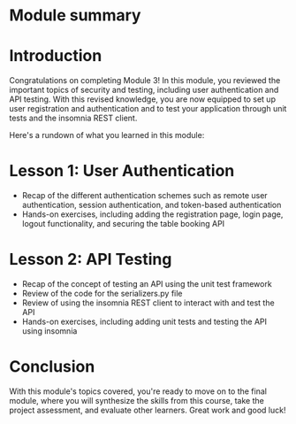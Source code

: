 # Module summary

# Introduction

Congratulations on completing Module 3! In this module, you reviewed the important topics of security and testing, including user authentication and API testing. With this revised knowledge, you are now equipped to set up user registration and authentication and to test your application through unit tests and the insomnia REST client.

Here's a rundown of what you learned in this module:

# Lesson 1: User Authentication

- Recap of the different authentication schemes such as remote user authentication, session authentication, and token-based authentication
- Hands-on exercises, including adding the registration page, login page, logout functionality, and securing the table booking API

# Lesson 2: API Testing

- Recap of the concept of testing an API using the unit test framework
- Review of the code for the serializers.py file
- Review of using the insomnia REST client to interact with and test the API
- Hands-on exercises, including adding unit tests and testing the API using insomnia

# Conclusion

With this module's topics covered, you're ready to move on to the final module, where you will synthesize the skills from this course, take the project assessment, and evaluate other learners. Great work and good luck!